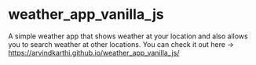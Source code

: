 # weather_app_vanilla_js
A simple weather app that shows weather at your location and also allows you to search weather at other locations.
You can check it out here -> https://arvindkarthi.github.io/weather_app_vanilla_js/
